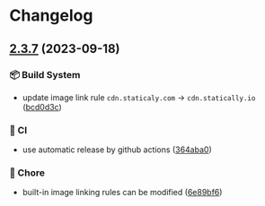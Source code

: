 # Changelog

## [2.3.7](https://github.com/XPoet/picx/compare/v2.3.6...v2.3.7) (2023-09-18)


### 📦 Build System

* update image link rule `cdn.staticaly.com` -&gt; `cdn.statically.io` ([bcd0d3c](https://github.com/XPoet/picx/commit/bcd0d3c87ee45283a07c0b6851e40fcc61928519))


### 🎯 CI

* use automatic release by github actions ([364aba0](https://github.com/XPoet/picx/commit/364aba03fee32471c7cc1b71c7c5e7b498c198e1))


### 🚦 Chore

* built-in image linking rules can be modified ([6e89bf6](https://github.com/XPoet/picx/commit/6e89bf6ca6c08a36570d373331014bf361a71de5))
